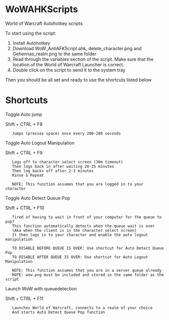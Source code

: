 # WoWAHKScripts
World of Warcraft Autohotkey scripts

To start using the script:
1. Install Autohotkey
2. Download WoW_AntiAFKScript.ahk, delete_character.png and Gehennas_realm.png to the same folder
3. Read through the variables section of the script. Make sure that the location of the World of Warcraft Launcher is correct.
4. Double click on the script to send it to the system tray

Then you should be all set and ready to use the shortcuts listed below


# Shortcuts
 

   Toggle Auto jump
   
   Shift + CTRL + F8
   
       Jumps (presses space) once every 200-280 seconds



   Toggle Auto Logout Manipulation
   
   Shift + CTRL + F9
   
       Logs off to character select screen (30m timeout)
       Then logs back in after waiting 20-25 minutes
       Then log backs off after 2-3 minutes
       Rinse & Repeat
       
       NOTE: This function assumes that you are logged in to your character



   Toggle Auto Detect Queue Pop
   
   Shift + CTRL + F10
   
       Tired of having to wait in front of your computer for the queue to pop?
       This function automatically detects when the queue wait is over
       (Aka when the client is in the character select screen)
       It then logs in to your character and enable the auto logout manipulation
       
       TO DISABLE BEFORE QUEUE IS OVER: Use shortcut for Auto Detect Queue Pop
       TO DISABLE AFTER QUEUE IS OVER: Use shortcut for Auto Logout Manipulation
       
       NOTE: This function assumes that you are in a server queue already
       NOTE: wow.png must be included and stored in the same folder as the script



   Launch WoW with queuedetection
   
   Shift + CTRL + F11
   
       Launches World of Warcraft, connects to a realm of your choice
       And starts Auto Detect Queue Pop function
